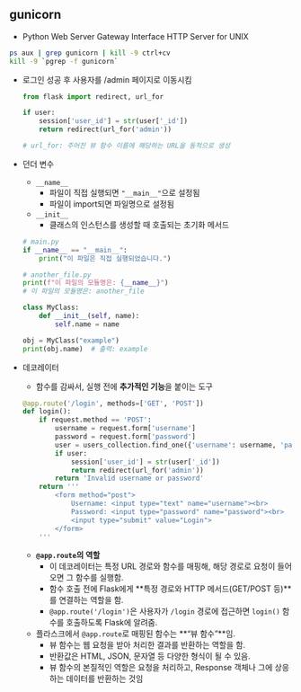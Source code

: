 ## gunicorn

- Python Web Server Gateway Interface HTTP Server for UNIX

```bash
ps aux | grep gunicorn | kill -9 ctrl+cv
kill -9 `pgrep -f gunicorn`
```

- 로그인 성공 후 사용자를 /admin 페이지로 이동시킴
    
    ```python
    from flask import redirect, url_for
    
    if user:
    	session['user_id'] = str(user['_id'])
    	return redirect(url_for('admin'))
    
    # url_for: 주어진 뷰 함수 이름에 해당하는 URL을 동적으로 생성
    ```
    
- 던더 변수
    - `__name__`
        - 파일이 직접 실행되면 `"__main__"`으로 설정됨
        - 파일이 import되면 파일명으로 설정됨
    - `__init__`
        - 클래스의 인스턴스를 생성할 때 호출되는 초기화 메서드
    
    ```python
    # main.py
    if __name__ == "__main__":
        print("이 파일은 직접 실행되었습니다.")
    
    # another_file.py
    print(f"이 파일의 모듈명은: {__name__}")
    # 이 파일의 모듈명은: another_file
    ```
    
    ```python
    class MyClass:
        def __init__(self, name):
            self.name = name
    
    obj = MyClass("example")
    print(obj.name)  # 출력: example
    ```
    
- 데코레이터
    - 함수를 감싸서, 실행 전에 **추가적인 기능**을 붙이는 도구
    
    ```python
    @app.route('/login', methods=['GET', 'POST'])
    def login():
        if request.method == 'POST':
            username = request.form['username']
            password = request.form['password']
            user = users_collection.find_one({'username': username, 'password': password})
            if user:
                session['user_id'] = str(user['_id'])
                return redirect(url_for('admin'))
            return 'Invalid username or password'
        return '''
            <form method="post">
                Username: <input type="text" name="username"><br>
                Password: <input type="password" name="password"><br>
                <input type="submit" value="Login">
            </form>
        '''
    ```
    
    - **`@app.route`의 역할**
        - 이 데코레이터는 특정 URL 경로와 함수를 매핑해, 해당 경로로 요청이 들어오면 그 함수를 실행함.
        - 함수 호출 전에 Flask에게 **특정 경로와 HTTP 메서드(GET/POST 등)**를 연결하는 역할을 함.
        - `@app.route('/login')`은 사용자가 `/login` 경로에 접근하면 `login()` 함수를 호출하도록 Flask에 알려줌.
    - 플라스크에서 `@app.route`로 매핑된 함수는 **“뷰 함수”**임.
        - 뷰 함수는 웹 요청을 받아 처리한 결과를 반환하는 역할을 함.
        - 반환값은 HTML, JSON, 문자열 등 다양한 형식이 될 수 있음.
        - 뷰 함수의 본질적인 역할은 요청을 처리하고, Response 객체나 그에 상응하는 데이터를 반환하는 것임